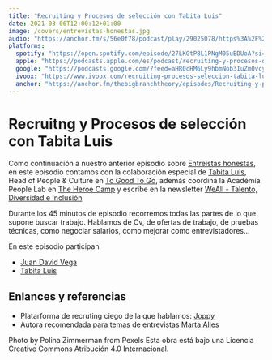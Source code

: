 ```yaml
---
title: "Recruiting y Procesos de selección con Tabita Luis"
date: 2021-03-06T12:00:12+01:00
image: /covers/entrevistas-honestas.jpg
audio: "https://anchor.fm/s/56e0f78/podcast/play/29025078/https%3A%2F%2Fd3ctxlq1ktw2nl.cloudfront.net%2Fstaging%2F2021-2-15%2Fb1823012-05f1-8b75-9a21-5eed0d7106de.mp3"
platforms:
  spotify: "https://open.spotify.com/episode/27LKGtP8L1PNgM05uBDUoA?si=c-Wn5_PVRMmhSaBp-3WcyQ"
  apple: "https://podcasts.apple.com/es/podcast/recruiting-y-procesos-de-selecci%C3%B3n-con-tabita-luis/id1511403790?i=1000513094698"
  google: "https://podcasts.google.com/?feed=aHR0cHM6Ly9hbmNob3IuZm0vcy81NmUwZjc4L3BvZGNhc3QvcnNz&ep=14&episode=YmMyYzZjZjEtNGM1OS00ZDUzLThjYzgtMzc3ZWQ0NjRjZGU1"
  ivoox: "https://www.ivoox.com/recruiting-procesos-seleccion-tabita-luis-audios-mp3_rf_66834174_1.html"
  anchor: "https://anchor.fm/thebigbranchtheory/episodes/Recruiting-y-procesos-de-seleccin-con-Tabita-Luis-esk9bm"
---
```


# Recruitng y Procesos de selección con Tabita Luis

Como continuación a nuestro anterior episodio sobre [Entreistas honestas](https://bigbranchtheory.dev/post/entreistas-honestas/), en este episodio contamos con la colaboración especial de [Tabita Luis](https://www.linkedin.com/in/tabitaluis/), Head of People & Culture en [To Good To Go](https://toogoodtogo.org/en), además coordina la Académia People Lab en [The Heroe Camp](https://theherocamp.com/people-culture-manager/) y escribe en la newsletter [WeAll - Talento, Diversidad e Inclusión](https://www.subscribepage.com/weallnuestramision)

Durante los  45 minutos de episodio recorremos todas las partes de lo que supone buscar trabajo. Hablamos de Cv, de ofertas de trabajo, de pruebas técnicas, como negociar salarios, como mejorar como entrevistadores...

En este episodio participan
- [Juan David Vega](https://twitter.com/juandvegarguez)
- [Tabita Luis](https://www.linkedin.com/in/tabitaluis/)

## Enlances y referencias

- Platarforma de recruting ciego de la que hablamos: [Joppy](https://joppy.me)
- Autora recomendada para temas de entrevistas [Marta Alles](https://es.wikipedia.org/wiki/Martha_Alles)



Photo by Polina Zimmerman from Pexels
Esta obra está bajo una Licencia Creative Commons Atribución 4.0 Internacional.
